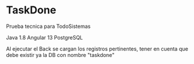 # TaskDone
Prueba tecnica para TodoSistemas

Java 1.8
Angular 13
PostgreSQL

Al ejecutar el Back se cargan los registros pertinentes, tener en cuenta que debe existir ya la DB con nombre "taskdone"
